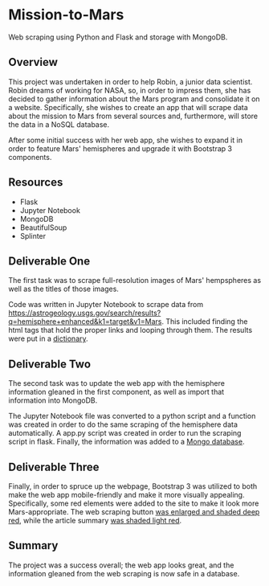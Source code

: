 # Mission-to-Mars

Web scraping using Python and Flask and storage with MongoDB.

## Overview

This project was undertaken in order to help Robin, a junior data scientist. Robin dreams of working for NASA, so, in order to impress them, she has decided to gather information about the Mars program and consolidate it on a website. Specifically, she wishes to create an app that will scrape data about the mission to Mars from several sources and, furthermore, will store the data in a NoSQL database. 

After some initial success with her web app, she wishes to expand it in order to feature Mars' hemispheres and upgrade it with Bootstrap 3 components.

## Resources

- Flask
- Jupyter Notebook
- MongoDB
- BeautifulSoup
- Splinter

## Deliverable One

The first task was to scrape full-resolution images of Mars' hempspheres as well as the titles of those images. 

Code was written in Jupyter Notebook to scrape data from https://astrogeology.usgs.gov/search/results?q=hemisphere+enhanced&k1=target&v1=Mars. This included finding the html tags that hold the proper links and looping through them. The results were put in a [dictionary](https://github.com/josephrodini/Mission-to-Mars/blob/main/resources/Dictionary.PNG).

## Deliverable Two

The second task was to update the web app with the hemisphere information gleaned in the first component, as well as import that information into MongoDB.

The Jupyter Notebook file was converted to a python script and a function was created in order to do the same scraping of the hemisphere data automatically. A app.py script was created in order to run the scraping script in flask. Finally, the information was added to a [Mongo database](https://github.com/josephrodini/Mission-to-Mars/blob/main/resources/MongoDB.PNG).

## Deliverable Three

Finally, in order to spruce up the webpage, Bootstrap 3 was utilized to both make the web app mobile-friendly and make it more visually appealing. Specifically, some red elements were added to the site to make it look more Mars-appropriate. The web scraping button [was enlarged and shaded deep red](https://github.com/josephrodini/Mission-to-Mars/blob/main/resources/ScrapeButton.PNG), while the article summary [was shaded light red](https://github.com/josephrodini/Mission-to-Mars/blob/main/resources/ArticleSummary.PNG).

## Summary

The project was a success overall; the web app looks great, and the information gleaned from the web scraping is now safe in a database.